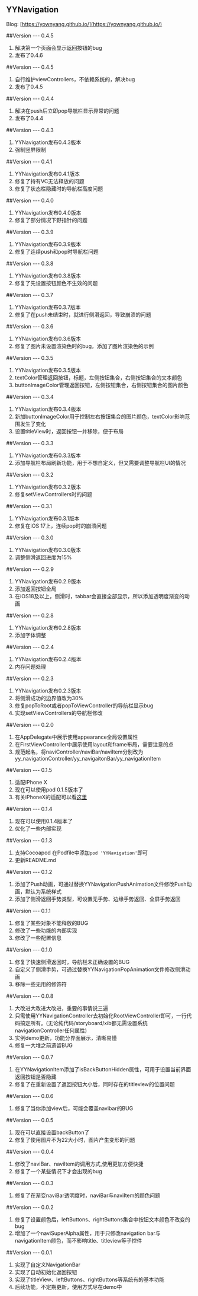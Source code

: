 YYNavigation
------
Blog: [https://yownyang.github.io/](https://yownyang.github.io/)

##Version --- 0.4.5
1. 解决第一个页面会显示返回按钮的bug
2. 发布了0.4.6

##Version --- 0.4.5
1. 自行维护viewControllers，不依赖系统的，解决bug
2. 发布了0.4.5

##Version --- 0.4.4
1. 解决在push后立即pop导航栏显示异常的问题
2. 发布了0.4.4

##Version --- 0.4.3
1. YYNavigation发布0.4.3版本
2. 强制竖屏限制

##Version --- 0.4.1
1. YYNavigation发布0.4.1版本
2. 修复了持有VC无法释放的问题
3. 修复了状态栏隐藏时的导航栏高度问题

##Version --- 0.4.0
1. YYNavigation发布0.4.0版本
2. 修复了部分情况下野指针的问题

##Version --- 0.3.9
1. YYNavigation发布0.3.9版本
2. 修复了连续push和pop时导航栏问题

##Version --- 0.3.8
1. YYNavigation发布0.3.8版本
2. 修复了先设置按钮颜色不生效的问题

##Version --- 0.3.7
1. YYNavigation发布0.3.7版本
2. 修复了在push未结束时，就进行侧滑返回，导致崩溃的问题

##Version --- 0.3.6
1. YYNavigation发布0.3.6版本
2. 修复了图片未设置渲染色时的bug，添加了图片渲染色的示例

##Version --- 0.3.5
1. YYNavigation发布0.3.5版本
2. textColor管理返回按钮，标题，左侧按钮集合，右侧按钮集合的文本颜色
3. buttonImageColor管理返回按钮，左侧按钮集合，右侧按钮集合的图片颜色

##Version --- 0.3.4
1. YYNavigation发布0.3.4版本
2. 新加buttonImageColor用于控制左右按钮集合的图片颜色，textColor影响范围发生了变化
3. 设置titleView时，返回按钮一并移除，便于布局

##Version --- 0.3.3
1. YYNavigation发布0.3.3版本
2. 添加导航栏布局刷新功能，用于不想自定义，但又需要调整导航栏UI的情况

##Version --- 0.3.2
1. YYNavigation发布0.3.2版本
2. 修复setViewControllers时的问题

##Version --- 0.3.1
1. YYNavigation发布0.3.1版本
2. 修复在iOS 17上，连续pop时的崩溃问题

##Version --- 0.3.0
1. YYNavigation发布0.3.0版本
2. 调整侧滑返回进度为15%

##Version --- 0.2.9
1. YYNavigation发布0.2.9版本
2. 添加返回按钮全局
3. 在iOS18及以上，侧滑时，tabbar会直接全部显示，所以添加透明度渐变的动画

##Version --- 0.2.8
1. YYNavigation发布0.2.8版本
2. 添加字体调整

##Version --- 0.2.4
1. YYNavigation发布0.2.4版本
2. 内存问题处理

##Version --- 0.2.3
1. YYNavigation发布0.2.3版本
2. 将侧滑成功的边界值改为30%
3. 修复popToRoot或者popToViewController的导航栏显示bug
4. 实现setViewControllers的导航栏修改

##Version --- 0.2.0
1. 在AppDelegate中展示使用appearance全局设置属性
2. 在FirstViewController中展示使用layout和frame布局，需要注意的点
3. 规范起名，将naviController/naviBar/naviItem分别改为yy_navigationController/yy_navigaitonBar/yy_navigationItem

##Version --- 0.1.5
1. 适配iPhone X
2. 现在可以使用pod 0.1.5版本了
3. 有关iPhoneX的适配可以看[这里](https://yownyang.github.io/2017/09/17/AdaptationiPhoneX/#more)

##Version --- 0.1.4
1. 现在可以使用0.1.4版本了
2. 优化了一些内部实现

##Version --- 0.1.3
1. 支持Cocoapod 在Podfile中添加`pod 'YYNavigation'`即可
2. 更新README.md

##Version --- 0.1.2
1. 添加了Push动画，可通过替换YYNavigationPushAnimation文件修改Push动画，默认为系统样式  
2. 添加了侧滑返回手势类型，可设置无手势、边缘手势返回、全屏手势返回

##Version --- 0.1.1
1. 修复了某些对象不能释放的BUG  
2. 修改了一些功能的内部实现  
3. 修改了一些配置信息

##Version --- 0.1.0
1. 修复了快速侧滑返回时，导航栏未正确设置的BUG  
2. 自定义了侧滑手势，可通过替换YYNavigationPopAnimation文件修改侧滑动画  
3. 移除一些无用的修饰符

##Version --- 0.0.8
1. 大改进大改进大改进，重要的事情说三遍  
2. 只需使用YYNavigationController去初始化RootViewController即可，一行代码搞定所有。(无论纯代码/storyboard/xib都无需设置系统navigationController任何属性)  
3. 实例demo更新，功能分界面展示，清晰易懂  
4. 修复一大堆之前遗留BUG

##Version --- 0.0.7
1. 在YYNavigationItem添加了isBackButtonHidden属性，可用于设置当前界面返回按钮是否隐藏  
2. 修复了在重新设置了返回按钮大小后，同时存在的titleview的位置问题

##Version --- 0.0.6
1. 修复了当你添加view后，可能会覆盖navibar的BUG

##Version --- 0.0.5
1. 现在可以直接设置backButton了  
2. 修复了使用图片不为22大小时，图片产生变形的问题

##Version --- 0.0.4
1. 修改了naviBar、naviItem的调用方式,使用更加方便快捷  
2. 修复了一个某些情况下才会出现的bug

##Version --- 0.0.3
1. 修复了在渐变naviBar透明度时，naviBar与naviItem的颜色问题

##Version --- 0.0.2
1. 修复了设置颜色后，leftButtons、rightButtons集合中按钮文本颜色不改变的bug  
2. 增加了一个naviSuperAlpha属性，用于只修改navigation bar与navigationItem颜色，而不影响title、titleview等子控件

##Version --- 0.0.1
1. 实现了自定义NavigationBar  
2. 实现了自动初始化返回按钮  
3. 实现了titleView、leftButtons、rightButtons等系统有的基本功能  
4. 后续功能，不定期更新，使用方式尽在demo中
